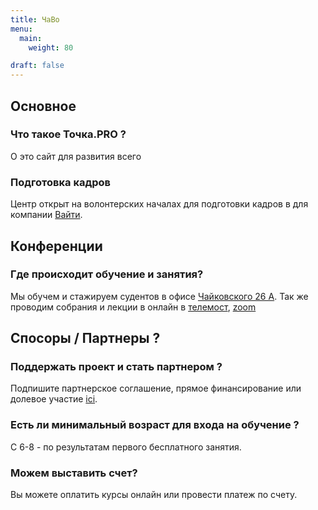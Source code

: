 ```yaml
---
title: ЧаВо
menu:
  main:
    weight: 80

draft: false
---
```


## Основное

### Что такое Точка.PRO ?

О это  сайт для развития всего

### Подготовка кадров 

Центр открыт на волонтерских началах для подготовки кадров в для компании [Вайти](http://vit.ooo/).

## Конференции

### Где происходит обучение и занятия?

Мы обучем и стажируем судентов в офисе   [Чайковского 26 А](https://yandex.ru/maps/11062/kislovodsk/house/ulitsa_chaykovskogo_26a/YEsYcQVhTUEOQFppfXVydHtnZw==/?ll=42.721450%2C43.935744&z=16.71).
Так же проводим собрания и лекции в онлайн в [телемост](https://telemost.yandex.ru/), [zoom](https://zoom.us/ru) 

## Спосоры / Партнеры ?

### Поддержать проект и стать партнером ?

Подпишите партнерское соглашение, прямое финансирование или долевое участие [ici](https://drive.google.com/open?id=1Uo1V4v3SHjl2q27SNkOyHkcuagKJmTU4).

### Есть ли минимальный возраст для входа на обучение ?

С 6-8 - по результатам первого бесплатного занятия.


### Можем выставить счет?

Вы можете оплатить курсы онлайн или провести платеж по счету.

